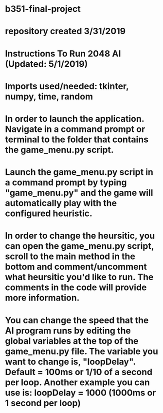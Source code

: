 # b351-final-project
# repository created 3/31/2019

# Instructions To Run 2048 AI (Updated: 5/1/2019)
# Imports used/needed: tkinter, numpy, time, random
# In order to launch the application. Navigate in a command prompt or terminal to the folder that contains the game_menu.py script.
# Launch the game_menu.py script in a command prompt by typing "game_menu.py" and the game will automatically play with the configured heuristic.
# In order to change the heursitic, you can open the game_menu.py script, scroll to the main method in the bottom and comment/uncomment what heursitic you'd like to run. The comments in the code will provide more information.
# You can change the speed that the AI program runs by editing the global variables at the top of the game_menu.py file. The variable you want to change is, "loopDelay". Default = 100ms or 1/10 of a second per loop. Another example you can use is: loopDelay = 1000 (1000ms or 1 second per loop)